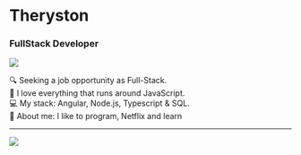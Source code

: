 # Theryston

### FullStack Developer

[<img src="https://img.shields.io/badge/Instagram-E4405F?style=for-the-badge&logo=instagram&logoColor=white">](https://www.instagram.com/_theryston_/)

🔍 Seeking a job opportunity as Full-Stack.  
💙 I love everything that runs around JavaScript.  
💻 My stack: Angular, Node.js, Typescript & SQL.  
📝 About me: I like to program, Netflix and learn 

--------------------------------------------------------------

<img align="center" src="https://github-readme-stats.vercel.app/api/top-langs/?username=Theryston&layout=compact&theme=dark">
